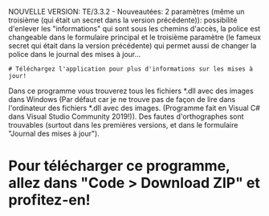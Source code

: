 NOUVELLE VERSION: TE/3.3.2 - Nouveautées:
    2 paramètres (même un troisième (qui était un secret dans la version précédente)): possibilité d'enlever les "informations" qui sont sous les chemins d'accès, la         police est changeable dans le formulaire principal et le troisième paramètre (le fameux secret qui était dans la version précédente) qui permet aussi de changer la       police dans le journal des mises à jour...
    
    # Téléchargez l'application pour plus d'informations sur les mises à jour!
 
 Dans ce programme vous trouverez tous les fichiers *.dll avec des images dans Windows (Par défaut car je ne trouve pas de façon de lire dans l'ordinateur des fichiers
 *.dll avec des images. (Programme fait en Visual C# dans Visual Studio Community 2019!)). Des fautes d'orthographes sont trouvables (surtout dans les premières versions, et dans le formulaire "Journal des 
 mises à jour").

# Pour télécharger ce programme, allez dans "Code > Download ZIP" et profitez-en!
